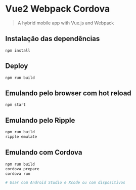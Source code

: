 # Vue2 Webpack Cordova

> A hybrid mobile app with Vue.js and Webpack

## Instalação das dependências

`npm install`

## Deploy

`npm run build`

## Emulando pelo browser com hot reload

`npm start`

## Emulando pelo Ripple

```bash
npm run build
ripple emulate
```

## Emulando com Cordova

```bash
npm run build
cordova prepare
cordova run

# Usar com Android Studio e Xcode ou com dispositivos
```
